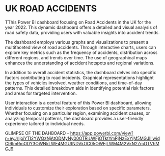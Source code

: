 # UK ROAD ACCIDENTS

TThis Power BI dashboard focusing on Road Accidents in the UK for the year 2022. This dynamic dashboard offers a detailed and visual analysis of road safety data, providing users with valuable insights into accident trends.

The dashboard employs various graphs and visualizations to present a multifaceted view of road accidents. Through interactive charts, users can explore key metrics such as the frequency of accidents, distribution across different regions, and trends over time. The use of geographical maps enhances the understanding of accident hotspots and regional variations.

In addition to overall accident statistics, the dashboard delves into specific factors contributing to road incidents. Graphical representations highlight the types of vehicles involved, weather conditions, and time-of-day patterns. This detailed breakdown aids in identifying potential risk factors and areas for targeted intervention.

User interaction is a central feature of this Power BI dashboard, allowing individuals to customize their exploration based on specific parameters. Whether focusing on a particular region, examining accident causes, or analyzing temporal patterns, the dashboard provides a user-friendly experience tailored to individual needs.

GLIMPSE OF THE DAHBOARD -
https://app.powerbi.com/view?r=eyJrIjoiYTI2YWQzNjAtODMyNy00OTRiLWFjOTktYmRjNzExYjM5MGJlIiwidCI6ImRmODY3OWNkLWE4MGUtNDVkOC05OWFjLWM4M2VkN2ZmOTVhMCJ9

